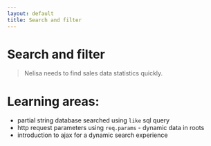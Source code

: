 ```yaml
---
layout: default
title: Search and filter
---
```


# Search and filter

> Nelisa needs to find sales data statistics quickly.

# Learning areas:

* partial string database searched using `like` sql query
* http request parameters using `req.params` - dynamic data in roots
* introduction to ajax for a dynamic search experience
